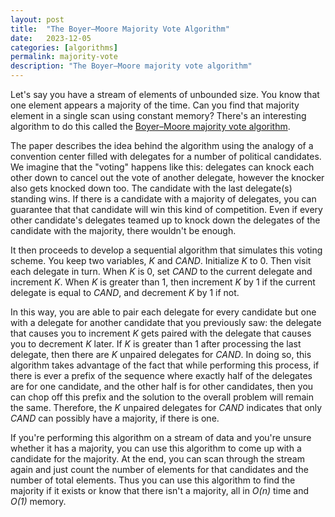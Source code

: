```yaml
---
layout: post
title:  "The Boyer–Moore Majority Vote Algorithm"
date:   2023-12-05
categories: [algorithms]
permalink: majority-vote
description: "The Boyer–Moore majority vote algorithm"
---
```


Let's say you have a stream of elements of unbounded size. You know that one element appears a majority of the time. Can you find that majority element in a single scan using constant memory? There's an interesting algorithm to do this called the [Boyer–Moore majority vote algorithm](https://doi.org/10.1007/978-94-011-3488-0_5).

The paper describes the idea behind the algorithm using the analogy of a convention center filled with delegates for a number of political candidates. We imagine that the "voting" happens like this: delegates can knock each other down to cancel out the vote of another delegate, however the knocker also gets knocked down too. The candidate with the last delegate(s) standing wins. If there is a candidate with a majority of delegates, you can guarantee that that candidate will win this kind of competition. Even if every other candidate's delegates teamed up to knock down the delegates of the candidate with the majority, there wouldn't be enough.

It then proceeds to develop a sequential algorithm that simulates this voting scheme. You keep two variables, *K* and *CAND*. Initialize *K* to 0. Then visit each delegate in turn. When *K* is 0, set *CAND* to the current delegate and increment *K*. When *K* is greater than 1, then increment *K* by 1 if the current delegate is equal to *CAND*, and decrement *K* by 1 if not.

In this way, you are able to pair each delegate for every candidate but one with a delegate for another candidate that you previously saw: the delegate that causes you to increment *K* gets paired with the delegate that causes you to decrement *K* later. If *K* is greater than 1 after processing the last delegate, then there are *K* unpaired delegates for *CAND*. In doing so, this algorithm takes advantage of the fact that while performing this process, if there is ever a prefix of the sequence where exactly half of the delegates are for one candidate, and the other half is for other candidates, then you can chop off this prefix and the solution to the overall problem will remain the same. Therefore, the *K* unpaired delegates for *CAND* indicates that only *CAND* can possibly have a majority, if there is one.

If you're performing this algorithm on a stream of data and you're unsure whether it has a majority, you can use this algorithm to come up with a candidate for the majority. At the end, you can scan through the stream again and just count the number of elements for that candidates and the number of total elements. Thus you can use this algorithm to find the majority if it exists or know that there isn't a majority, all in *O(n)* time and *O(1)* memory.